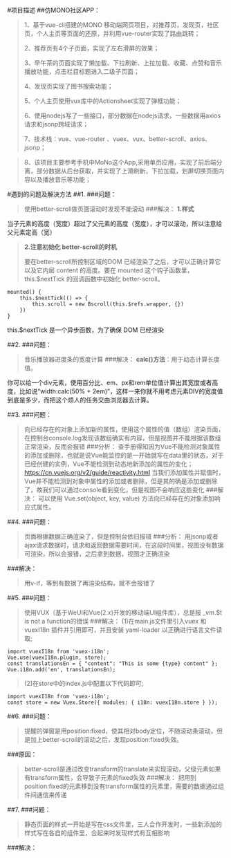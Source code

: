 #项目描述
##仿MONO社区APP：
>1、基于vue-cli搭建的MONO 移动端网页项目，对推荐页，发现页，社区页，个人主页等页面的还原，并利用vue-router实现了路由跳转；
>
>2、推荐页有4个子页面，实现了左右滑屏的效果；
>
>3、早午茶的页面实现了懒加载、下拉刷新、上拉加载、收藏、点赞和音乐播放功能，点击栏目标题进入二级子页面；
>
>4、发现页实现了图书搜索功能；
>
>5、个人主页使用vux库中的Actionsheet实现了弹框功能；
>
>6、使用nodejs写了一些接口，部分数据在nodejs请求，一些数据用axios请求和jsonp跨域请求；
>
>7、技术栈：vue、vue-router 、vuex、vux、better-scroll、axios、jsonp；

>8、该项目主要参考手机中MoNo这个App,采用单页应用，实现了前后端分离，部分数据从后台获取，并实现了上滑刷新，下拉加载，划屏切换页面内容以及播放音乐等功能；


#遇到的问题及解决方法
##1.
###问题：
>使用better-scroll做页面滚动时发现不能滚动
###解决：
>**1.样式**
>
当子元素的高度（宽度）超过了父元素的高度（宽度），才可以滚动，所以注意给父元素定高（宽）

>**2.注意初始化 better-scroll的时机**
>
>要在better-scroll所控制区域的DOM 已经渲染了之后，才可以正确计算它以及它内层 content 的高度。要在 mounted 这个钩子函数里，this.$nextTick 的回调函数中初始化 better-scroll。

	mounted() { 
		this.$nextTick(() => { 
			this.scroll = new Bscroll(this.$refs.wrapper, {}) 
		}) 
	}
this.$nextTick 是一个异步函数，为了确保 DOM 已经渲染

##2.
###问题：
>音乐播放器进度条的宽度计算
###解决：
>**calc()方法**：用于动态计算长度值。
>
你可以给一个div元素，使用百分比、em、px和rem单位值计算出其宽度或者高度，比如说“width:calc(50% + 2em)”，这样一来你就不用考虑元素DIV的宽度值到底是多少，而把这个烦人的任务交由浏览器去计算。

##3.
###问题：
>向已经存在的对象上添加新的属性，使用这个属性的值（数组）渲染页面，在控制台console.log发现该数组确实有内容，但是视图并不能根据该数组正常渲染，反而会报错
###分析：
>查手册得知因为Vue不能检测对象属性的添加或删除，也就是说Vue能监控的是一开始就写在data里的状态，对于已经创建的实例，Vue不能检测到动态地新添加的属性的变化；
https://cn.vuejs.org/v2/guide/reactivity.html
当我们添加属性并赋值时，Vue并不能检测到对象中属性的添加或者删除，但是其的确是添加或删除了，故我们可以通过console看到变化，但是视图不会响应这些变化
###解决：
>可以使用 Vue.set(object, key, value) 方法向已经存在的对象添加响应式属性。


##4.
###问题：
>页面根据数据正确渲染了，但是控制台依旧报错
###分析：
>用jsonp或者ajax请求数据时，请求和返回数据需要时间，在这段时间里，视图没有数据可渲染，所以会报错，之后拿到数据，视图才正确渲染

###解决：
>用v-if，等到有数据了再渲染结构，就不会报错了


##5.
###问题：

>使用VUX（基于WeUI和Vue(2.x)开发的移动端UI组件库），总是报 _vm.$t is not a function的错误
###解决：
>(1)在main.js文件里引入vuex 和 vuexI18n 插件并引用即可，并且安装 yaml-loader 以正确进行语言文件读取;

	import vuexI18n from 'vuex-i18n';
 	Vue.use(vuexI18n.plugin, store);
 	const translationsEn = { "content": "This is some {type} content" };
 	Vue.i18n.add('en', translationsEn);

>(2)在store中的index.js中配置以下代码即可;

	import vuexI18n from 'vuex-i18n';
	const store = new Vuex.Store({ modules: { i18n: vuexI18n.store } });

##6.
###问题：
>提醒的弹窗是用position:fixed，使其相对body定位，不随滚动条滚动，但是加上better-scroll的滚动之后，发现position:fixed失效。

###原因：
>better-scroll是通过改变transform的translate来实现滚动，父级元素如果有transform属性，会导致子元素的fixed失效
###解决：
>把用到position:fixed的元素移到没有transform属性的元素里，需要的数据通过组件间通信来传递

##7.
###问题：
>静态页面的样式一开始是写在css文件里，三人合作开发时，一些新添加的样式写在各自的组件里，合起来时发现样式有互相影响

###解决：
	<style scoped="scoped">
		
	</style>
>scoped 属性是一个布尔属性。如果使用该属性，则样式仅仅应用到 style 元素的父元素及其子元素。


##8.
###问题：
>在测试后台接口时，开启后台服务，前端发送请求时会报错
###解决：
>在网上百度查询后得知是跨域引起的问题，添加一系列请求头，重启服务后问题解决成功拿到数据 

	app.use((req, res, next) => { 
		res.header("Access-Control-Allow-Origin", "*"
	);
 	res.header('Access-Control-Allow-Methods', 'PUT, GET, POST, DELETE, OPTIONS');
	res.header("Access-Control-Allow-Headers", "X-Requested-With"); 
	res.header('Access-Control-Allow-Headers', 'Content-Type'); next(); })

##9.
###问题：
>采用单页应用，点击头部导航栏content中对应不同的组件，由于页面中的数据要从后台请求过来，在一开始的时候把发送请求放到点击事件里，这样数据可以请求到，结构也可以正常渲染，但是一刷新页面就挂了，原因是路由中配置的是history模式，页面刷新后路径还是刷新前的路径，路径没有错但是数据没有了，引发了控制台一串报错。
###解决：
>将发送获取每个页面数据的请求放到对应的组件里，在mounted这个钩子函数中调用，这样就保证了刷新页面后数据、结构与页面保持一定的效果。








